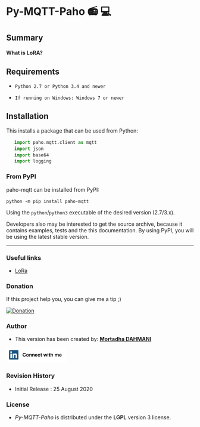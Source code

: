 # Py-MQTT-Paho :radio: :computer: 

## Summary
#### What is LoRA?

## Requirements
- ``Python 2.7 or Python 3.4 and newer``

- ``If running on Windows: Windows 7 or newer``

## Installation

This installs a package that can be used from Python:

```python
   import paho.mqtt.client as mqtt
   import json
   import base64
   import logging
```
### From PyPI

paho-mqtt can be installed from PyPI:

    python -m pip install paho-mqtt

Using the `python`/`python3` executable of the desired version (2.7/3.x). 

Developers also may be interested to get the source archive, because it
contains examples, tests and the this documentation. By using PyPI, you will be using the latest stable version.

--------------------
<!---
## Pinout
![alt iviny](https://github.com/MortadhaDAHMANI/Py-MQTT-Paho/raw/master/)
-->

<!---
```diff
- NOTICE: Be prepared to handle huge power consumption with peek up to 2A. Maximum voltage on UART in this module is 2.8V. Higher voltage will kill the module.
```
-->
### Useful links
* [LoRa](https://nettigo.eu/attachments/386 "AT Commands")


### Donation
If this project help you, you can give me a tip ;)

<!---
[![Donate](https://img.shields.io/badge/Donate-PayPal-blue.svg?style=for-the-badge&logo=paypal&link=https://www.paypal.com/paypalme2/billzgithub)](https://paypal.me/mamdpay)
-->

<a href="https://paypal.me/mamdpay" rel="In"> <img src="https://www.pngarts.com/files/4/Paypal-Donate-PNG-High-Quality-Image.png" alt="Donation" height="70"></a>

<!--a href="https://www.linkedin.com/in/mortadhadahmani" rel="In"> <img src="https://ps.w.org/button-paypal-donation/assets/icon-256x256.jpg" alt="Donation" height="150"></a-->

<!--a href="https://paypal.me/mamdpay" rel="In"> <img src="https://www.paypalobjects.com/webstatic/mktg/logo/AM_mc_vs_dc_ae.jpg" alt="Donation" height="100"></a-->

<!--a href="https://paypal.me/mamdpay" rel="In"> <img src="https://wildflowercottage.org/wp-content/uploads/2019/03/paypal_donate_button_png_996391.png" alt="Donation" height="150"></a-->

### Author
* This version has been created by: [**Mortadha DAHMANI**](mailto:mortadha.dahmani@gmail.com)

<a href="https://www.linkedin.com/in/mortadhadahmani" rel="In"> <img src="https://github.com/MortadhaDAHMANI/Py-SIM800L/raw/master/in2.jpg" alt="In" height="40"></a>

### Revision History
* Initial Release : 25 August 2020

### License
* _Py-MQTT-Paho_ is distributed under the **LGPL** version 3 license.
